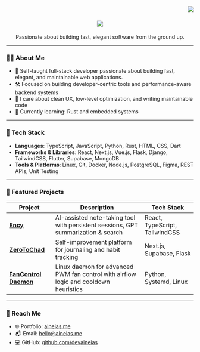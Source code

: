 <img align="right" src="https://visitor-badge.laobi.icu/badge?page_id=devaineias.devaineias" />

<h1 align="center">
    <img src="https://readme-typing-svg.herokuapp.com/?font=Fira+Sans&size=35&center=true&color=1D4B83&vCenter=true&width=500&height=70&duration=4000&lines=Hi+There!+👋;+I'm+Aineias+Vasileiou!;" />
</h1>

<p align="center">
  Passionate about building fast, elegant software from the ground up.
</p>

---

### 👨‍💻 About Me

- 🧠 Self-taught full-stack developer passionate about building fast, elegant, and maintainable web applications.
- 🛠️ Focused on building developer-centric tools and performance-aware backend systems  
- 🎯 I care about clean UX, low-level optimization, and writing maintainable code  
- 🌱 Currently learning: Rust and embedded systems

---

### 🧰 Tech Stack

- **Languages**: TypeScript, JavaScript, Python, Rust, HTML, CSS, Dart
- **Frameworks & Libraries**: React, Next.js, Vue.js, Flask, Django, TailwindCSS, Flutter, Supabase, MongoDB
- **Tools & Platforms**: Linux, Git, Docker, Node.js, PostgreSQL, Figma, REST APIs, Unit Testing


---

### 🚀 Featured Projects

| Project        | Description                                                                                     | Tech Stack                                      |
|----------------|-------------------------------------------------------------------------------------------------|-------------------------------------------------|
| [**Ency**](https://github.com/devaineias/ency)           | AI-assisted note-taking tool with persistent sessions, GPT summarization & search     | React, TypeScript, TailwindCSS         |
| [**ZeroToChad**](https://github.com/devaineias/zero-to-chad/) | Self-improvement platform for journaling and habit tracking                           | Next.js, Supabase, Flask                   |
| [**FanControl Daemon**](https://github.com/devaineias/Smart-Fan-Control) | Linux daemon for advanced PWM fan control with airflow logic and cooldown heuristics | Python, Systemd, Linux                            |


---

### 🔗 Reach Me

- 🌐 Portfolio: [aineias.me](https://aineias.me)  
- 📬 Email: hello@aineias.me  
- 💻 GitHub: [github.com/devaineias](https://github.com/devaineias)

